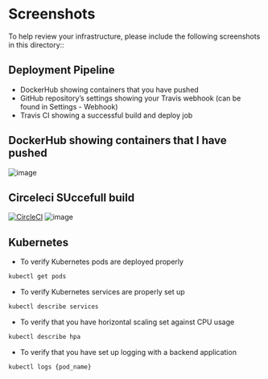 # Screenshots
To help review your infrastructure, please include the following screenshots in this directory::

## Deployment Pipeline
* DockerHub showing containers that you have pushed
* GitHub repository’s settings showing your Travis webhook (can be found in Settings - Webhook)
* Travis CI showing a successful build and deploy job


## DockerHub showing containers that I have pushed
![image](https://user-images.githubusercontent.com/77249754/186338846-9c24b587-d0f1-45e4-8759-f2154eb4529f.png)

## Circeleci SUccefull build
[![CircleCI](https://dl.circleci.com/status-badge/img/gh/kabeer-prog/udagram-monolith-microservices-project/tree/master.svg?style=svg)](https://dl.circleci.com/status-badge/redirect/gh/kabeer-prog/udagram-monolith-microservices-project/tree/master)
![image](https://user-images.githubusercontent.com/77249754/186339615-acf8a92c-a4e1-4e24-a58c-688018e04ae7.png)


## Kubernetes
* To verify Kubernetes pods are deployed properly
```bash
kubectl get pods
```
* To verify Kubernetes services are properly set up
```bash
kubectl describe services
```
* To verify that you have horizontal scaling set against CPU usage
```bash
kubectl describe hpa
```
* To verify that you have set up logging with a backend application
```bash
kubectl logs {pod_name}
```
